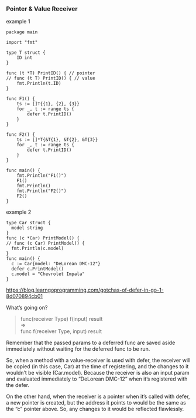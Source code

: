 ### Pointer & Value Receiver 
example 1
```
package main

import "fmt"

type T struct {
	ID int
}

func (t *T) PrintID() { // pointer
// func (t T) PrintID() { // value
	fmt.Println(t.ID)
}

func F1() {
	ts := []T{{1}, {2}, {3}}
	for _, t := range ts {
		defer t.PrintID()
	}
}

func F2() {
	ts := []*T{&T{1}, &T{2}, &T{3}}
	for _, t := range ts {
		defer t.PrintID()
	}
}

func main() {
	fmt.Println("F1()")
	F1()
	fmt.Println()
	fmt.Println("F2()")
	F2()
}
```
example 2
```
type Car struct {
  model string
}
func (c *Car) PrintModel() {
// func (c Car) PrintModel() {
  fmt.Println(c.model)
}
func main() {
  c := Car{model: "DeLorean DMC-12"}
  defer c.PrintModel()
  c.model = "Chevrolet Impala"
}
```
https://blog.learngoprogramming.com/gotchas-of-defer-in-go-1-8d070894cb01  

What’s going on?  
> func(receiver Type) f(input) result  
> =>  
> func f(receiver Type, input) result  

Remember that the passed params to a deferred func are saved aside immediately without waiting for the deferred func to be run.

So, when a method with a value-receiver is used with defer, the receiver will be copied (in this case, Car) at the time of registering, and the changes to it wouldn’t be visible (Car.model). Because the receiver is also an input param and evaluated immediately to “DeLorean DMC-12” when it’s registered with the defer.

On the other hand, when the receiver is a pointer when it’s called with defer, a new pointer is created, but the address it points to would be the same as the “c” pointer above. So, any changes to it would be reflected flawlessly.